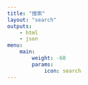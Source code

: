 ```yaml
---
title: "搜索"
layout: "search"
outputs:
    - html
    - json
menu:
    main:
        weight: -60
        params: 
            icon: search
---
```


